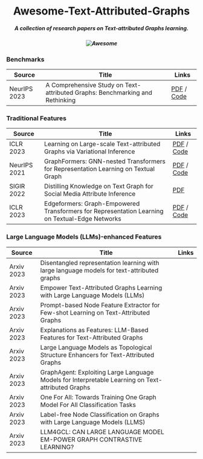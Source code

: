 <h1 align="center"> Awesome-Text-Attributed-Graphs</h2>
<h5 align="center">A collection of research papers on Text-attributed Graphs learning.</h5>

<h5 align="center">
  
![Awesome](https://awesome.re/badge.svg)  

</h5>


### Benchmarks

| Source |  Title | Links |
|----------------------|-------------|----------------------|
| NeurIPS 2023 | A Comprehensive Study on Text-attributed Graphs: Benchmarking and Rethinking | [PDF](https://openreview.net/forum?id=m2mbfoSuJ1) / [Code](https://github.com/sktsherlock/TAG-Benchmark) |

### Traditional Features

| Source |  Title | Links |
|----------------------|-------------|----------------------|
| ICLR 2023 | Learning on Large-scale Text-attributed Graphs via Variational Inference | [PDF](https://openreview.net/forum?id=q0nmYciuuZN) / [Code](https://github.com/AndyJZhao/GLEM) |
| NeurIPS 2021 | GraphFormers: GNN-nested Transformers for Representation Learning on Textual Graph | [PDF](https://proceedings.neurips.cc/paper/2021/hash/f18a6d1cde4b205199de8729a6637b42-Abstract.html) / [Code](https://github.com/microsoft/GraphFormers) |
| SIGIR 2022 | Distilling Knowledge on Text Graph for Social Media Attribute Inference | [PDF](https://web.archive.org/web/20220709042204/https://dl.acm.org/doi/pdf/10.1145/3477495.3531968)  |
| ICLR 2023 | Edgeformers: Graph-Empowered Transformers for Representation Learning on Textual-Edge Networks | [PDF](https://arxiv.org/pdf/2302.11050.pdf) / [Code](https://github.com/petergriffinjin/edgeformers) |



### Large Language Models (LLMs)-enhanced Features

| Source |  Title | Links |
|----------------------|-------------|----------------------|
| Arxiv 2023 | Disentangled representation learning with large language models for text-attributed graphs |  |
| Arxiv 2023 | Empower Text-Attributed Graphs Learning with Large Language Models (LLMs) |  |
| Arxiv 2023 | Prompt-based Node Feature Extractor for Few-shot Learning on Text-Attributed Graphs |  |
| Arxiv 2023 | Explanations as Features: LLM-Based Features for Text-Attributed Graphs |  |
| Arxiv 2023 | Large Language Models as Topological Structure Enhancers for Text-Attributed Graphs |  |
| Arxiv 2023 | GraphAgent: Exploiting Large Language Models for Interpretable Learning on Text-attributed Graphs |  |
| Arxiv 2023 | One For All: Towards Training One Graph Model For All Classification Tasks |  |
| Arxiv 2023 | Label-free Node Classification on Graphs with Large Language Models (LLMS) |  |
| Arxiv 2023 | LLM4GCL: CAN LARGE LANGUAGE MODEL EM-POWER GRAPH CONTRASTIVE LEARNING? |  |



